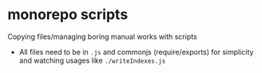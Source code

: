 # monorepo scripts

Copying files/managing boring manual works with scripts

- All files need to be in `.js` and commonjs (require/exports) for simplicity and watching usages like `./writeIndexes.js`
